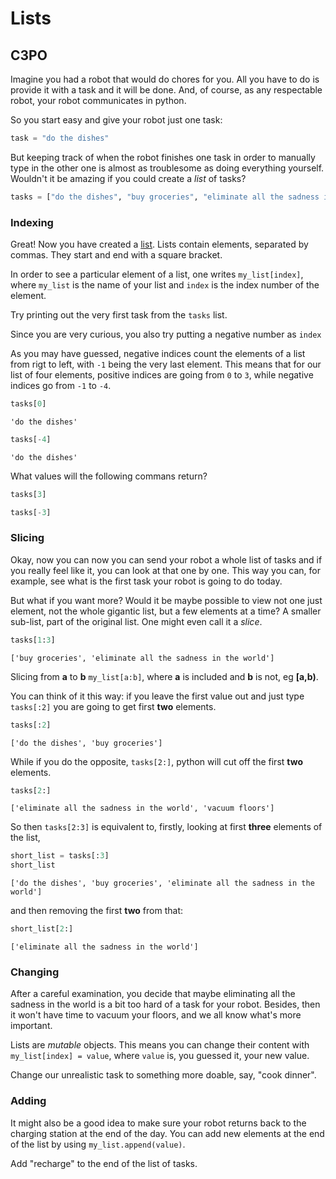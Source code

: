 
# Lists
## C3PO
Imagine you had a robot that would do chores for you. All you have to do is provide it with a task and it will be done. And, of course, as any respectable robot, your robot communicates in python. 

So you start easy and give your robot just one task:


```python
task = "do the dishes"
```

But keeping track of when the robot finishes one task in order to manually type in the other one is almost as troublesome as doing everything yourself. Wouldn't it be amazing if you could create a *list* of tasks?


```python
tasks = ["do the dishes", "buy groceries", "eliminate all the sadness in the world", "vacuum floors"]
```

### Indexing
Great! Now you have created a [list](https://docs.python.org/3/tutorial/introduction.html#lists). Lists contain elements, separated by commas. They start and end with a square bracket.

In order to see a particular element of a list, one writes `my_list[index]`, where `my_list` is the name of your list and `index` is the index number of the element.

Try printing out the very first task from the `tasks` list.

Since you are very curious, you also try putting a negative number as `index`

As you may have guessed, negative indices count the elements of a list from rigt to left, with `-1` being the very last element. This means that for our list of four elements, positive indices are going from `0` to `3`, while negative indices go from `-1` to `-4`.


```python
tasks[0]
```




    'do the dishes'




```python
tasks[-4]
```




    'do the dishes'



What values will the following commans return?


```python
tasks[3]
```


```python
tasks[-3]
```

### Slicing
Okay, now you can now you can send your robot a whole list of tasks and if you really feel like it, you can look at that one by one. This way you can, for example, see what is the first task your robot is going to do today.

But what if you want more? Would it be maybe possible to view not one just element, not the whole gigantic list, but a few elements at a time? A smaller sub-list, part of the original list. One might even call it a *slice*.


```python
tasks[1:3]
```




    ['buy groceries', 'eliminate all the sadness in the world']



Slicing from **a** to **b**  `my_list[a:b]`, where **a** is included and **b** is not, eg **[a,b)**.

You can think of it this way: if you leave the first value out and just type `tasks[:2]` you are going to get first **two** elements. 


```python
tasks[:2]
```




    ['do the dishes', 'buy groceries']



While if you do the opposite, `tasks[2:]`, python will cut off the first **two** elements.


```python
tasks[2:]
```




    ['eliminate all the sadness in the world', 'vacuum floors']



So then `tasks[2:3]` is equivalent to, firstly, looking at first **three** elements of the list,


```python
short_list = tasks[:3]
short_list
```




    ['do the dishes', 'buy groceries', 'eliminate all the sadness in the world']



and then removing the first **two** from that:


```python
short_list[2:]
```




    ['eliminate all the sadness in the world']



### Changing
After a careful examination, you decide that maybe eliminating all the sadness in the world is a bit too hard of a task for your robot. Besides, then it won't have time to vacuum your floors, and we all know what's more important.

Lists are *mutable* objects. This means you can change their content with `my_list[index] = value`, where `value` is, you guessed it, your new value. 

Change our unrealistic task to something more doable, say, "cook dinner".

### Adding
It might also be a good idea to make sure your robot returns back to the charging station at the end of the day. You can add new elements at the end of the list by using `my_list.append(value)`.

Add "recharge" to the end of the list of tasks.
